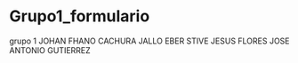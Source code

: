 # Grupo1_formulario

grupo 1
JOHAN FHANO CACHURA JALLO
EBER STIVE JESUS FLORES
JOSE ANTONIO GUTIERREZ
